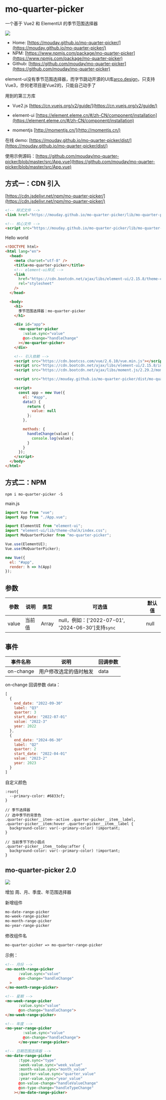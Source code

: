 # mo-quarter-picker

一个基于 Vue2 和 ElementUI 的季节范围选择器

![](public/static/demo.png)

- Home: [https://mouday.github.io/mo-quarter-picker/](https://mouday.github.io/mo-quarter-picker/)
- NPM: [https://www.npmjs.com/package/mo-quarter-picker](https://www.npmjs.com/package/mo-quarter-picker)
- Github: [https://github.com/mouday/mo-quarter-picker](https://github.com/mouday/mo-quarter-picker)

element-ui没有季节范围选择器，而字节跳动开源的UI库[arco.design](https://arco.design/vue/component/date-picker)，只支持Vue3，奈何老项目是Vue2的，只能自己动手了

用到的第三方库

- Vue2.js [https://cn.vuejs.org/v2/guide/](https://cn.vuejs.org/v2/guide/)

- element-ui [https://element.eleme.cn/#/zh-CN/component/installation](https://element.eleme.cn/#/zh-CN/component/installation)

- momentjs [http://momentjs.cn/](http://momentjs.cn/)

在线 demo: [https://mouday.github.io/mo-quarter-picker/dist/](https://mouday.github.io/mo-quarter-picker/dist/)

使用示例源码：[https://github.com/mouday/mo-quarter-picker/blob/master/src/App.vue](https://github.com/mouday/mo-quarter-picker/blob/master/src/App.vue)

## 方式一：CDN 引入

[https://cdn.jsdelivr.net/npm/mo-quarter-picker/](https://cdn.jsdelivr.net/npm/mo-quarter-picker/)

```html
<!-- 样式文件 -->
<link href="https://mouday.github.io/mo-quarter-picker/lib/mo-quarter-picker.min.css" rel="stylesheet">

<!-- 核心文件 -->
<script src="https://mouday.github.io/mo-quarter-picker/lib/mo-quarter-picker.min.js"></script>
```

Hello world

```html
<!DOCTYPE html>
<html lang="en">
  <head>
    <meta charset="utf-8" />
    <title>mo-quarter-picker</title>
    <!-- element-ui样式 -->
    <link
      href="https://cdn.bootcdn.net/ajax/libs/element-ui/2.15.8/theme-chalk/index.min.css"
      rel="stylesheet"
    />
  </head>

  <body>
    <h1>
      季节范围选择器：mo-quarter-picker
    </h1>

    <div id="app">
      <mo-quarter-picker
        :value.sync="value"
        @on-change="handleChange"
      ></mo-quarter-picker>
    </div>

    <!-- 引入依赖 -->
    <script src="https://cdn.bootcss.com/vue/2.6.10/vue.min.js"></script>
    <script src="https://cdn.bootcdn.net/ajax/libs/element-ui/2.15.8/index.min.js"></script>
    <script src="https://cdn.bootcdn.net/ajax/libs/moment.js/2.29.2/moment.min.js"></script>

    <script src="https://mouday.github.io/mo-quarter-picker/dist/mo-quarter-picker.min.js"></script>

    <script>
      const app = new Vue({
        el: "#app",
        data() {
          return {
            value: null
          };
        },

        methods: {
          handleChange(value) {
            console.log(value);
          }
        }
      });
    </script>
  </body>
</html>
```

## 方式二：NPM

```
npm i mo-quarter-picker -S
```

main.js

```js
import Vue from "vue";
import App from "./App.vue";

import ElementUI from "element-ui";
import "element-ui/lib/theme-chalk/index.css";
import MoQuarterPicker from "mo-quarter-picker";

Vue.use(ElementUI);
Vue.use(MoQuarterPicker);

new Vue({
  el: "#app",
  render: h => h(App)
});
```

## 参数

| 参数  | 说明   | 类型  | 可选值                                   | 默认值 |
| ----- | ------ | ----- | ---------------------------------------- | ------ |
| value | 当前值 | Array | null，例如：['2022-07-01', '2024-06-30']支持`sync` | null   |

## 事件

| 事件名称  | 说明                   | 回调参数 |
| --------- | ---------------------- | -------- |
| on-change | 用户修改选定的值时触发 | data     |

on-change 回调参数 data：

```js
[
  {
    end_date: "2022-09-30"
    label: "Q3"
    quarter: 3
    start_date: "2022-07-01"
    value: "2022-3"
    year: 2022
  },
  {
    end_date: "2024-06-30"
    label: "Q2"
    quarter: 2
    start_date: "2022-04-01"
    value: "2023-2"
    year: 2023
  }
]
```

自定义颜色

```less
:root{
  --primary-color: #6833cf;
}

// 季节选择器
// 选中季节的背景色
.quarter-picker__item--active .quarter-picker__item__label,
.quarter-picker__item:hover .quarter-picker__item__label {
  background-color: var(--primary-color) !important;
}

// 当前季节下的小圆点
.quarter-picker__item__today:after {
  background-color: var(--primary-color) !important;
}
```

## mo-quarter-picker 2.0

![](img/demo.png)

增加 周、月、季度、年范围选择器

新增组件

```html
mo-date-range-picker
mo-week-range-picker
mo-month-range-picker
mo-year-range-picker
```

修改组件名

```html
mo-quarter-picker => mo-quarter-range-picker
```

示例：

```html
<!-- 月份 -->
<mo-month-range-picker
      :value.sync="value"
      @on-change="handleChange"
  >
</mo-month-range-picker>

<!-- 星期 -->
<mo-week-range-picker
      :value.sync="value"
      @on-change="handleChange">
</mo-week-range-picker>

<!-- 年度 -->
<mo-year-range-picker 
        :value.sync="value"
        @on-change="handleChange">
      </mo-year-range-picker>

<!-- 日期范围选择器 -->
<mo-date-range-picker 
      :type.sync="type"
      :week-value.sync="week_value"
      :month-value.sync="month_value"
      :quarter-value.sync="quarter_value"
      :year-value.sync="year_value"
      @on-value-change="handleValueChange"
      @on-type-change="handleTypeChange"
    ></mo-date-range-picker>
```